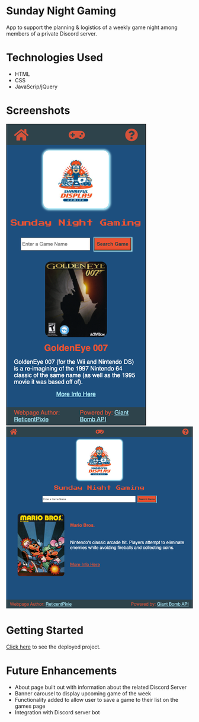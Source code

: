 # Sunday Night Gaming
App to support the planning & logistics of a weekly game night among members of a private Discord server.

# Technologies Used
* HTML
* CSS
* JavaScrip/jQuery

# Screenshots
![Screenshot of Mobile Layout](/assets/screen-shot-mobile.png)
![Screenshot of Desktop Layout](/assets/screen-shot-desktop.png)

# Getting Started
[Click here](https://reticentpixie.github.io/sunday-night-gaming/) to see the deployed project.

# Future Enhancements
* About page built out with information about the related Discord Server
* Banner carousel to display upcoming game of the week
* Functionality added to allow user to save a game to their list on the games page
* Integration with Discord server bot